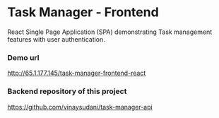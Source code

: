 # Task Manager - Frontend

React Single Page Application (SPA) demonstrating Task management features with user authentication.

### Demo url
http://65.1.177.145/task-manager-frontend-react

### Backend repository of this project
https://github.com/vinaysudani/task-manager-api